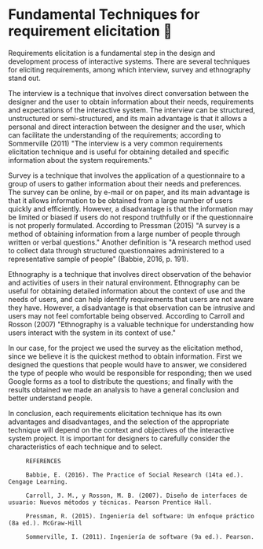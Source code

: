 # Fundamental Techniques for requirement elicitation 📝

Requirements elicitation is a fundamental step in the design and development process of interactive systems. There are several techniques for eliciting requirements, among which interview, survey and ethnography stand out.

The interview is a technique that involves direct conversation between the designer and the user to obtain information about their needs, requirements and expectations of the interactive system. The interview can be structured, unstructured or semi-structured, and its main advantage is that it allows a personal and direct interaction between the designer and the user, which can facilitate the understanding of the requirements; according to Sommerville (2011) "The interview is a very common requirements elicitation technique and is useful for obtaining detailed and specific information about the system requirements."

Survey is a technique that involves the application of a questionnaire to a group of users to gather information about their needs and preferences. The survey can be online, by e-mail or on paper, and its main advantage is that it allows information to be obtained from a large number of users quickly and efficiently. However, a disadvantage is that the information may be limited or biased if users do not respond truthfully or if the questionnaire is not properly formulated. According to Pressman (2015) "A survey is a method of obtaining information from a large number of people through written or verbal questions." Another definition is "A research method used to collect data through structured questionnaires administered to a representative sample of people" (Babbie, 2016, p. 191).

Ethnography is a technique that involves direct observation of the behavior and activities of users in their natural environment. Ethnography can be useful for obtaining detailed information about the context of use and the needs of users, and can help identify requirements that users are not aware they have. However, a disadvantage is that observation can be intrusive and users may not feel comfortable being observed. According to Carroll and Rosson (2007) "Ethnography is a valuable technique for understanding how users interact with the system in its context of use."

In our case, for the project we used the survey as the elicitation method, since we believe it is the quickest method to obtain information. First we designed the questions that people would have to answer, we considered the type of people who would be responsible for responding; then we used Google forms as a tool to distribute the questions; and finally with the results obtained we made an analysis to have a general conclusion and better understand people.

In conclusion, each requirements elicitation technique has its own advantages and disadvantages, and the selection of the appropriate technique will depend on the context and objectives of the interactive system project. It is important for designers to carefully consider the characteristics of each technique and to select.

         REFERENCES 
         
         Babbie, E. (2016). The Practice of Social Research (14ta ed.). Cengage Learning.
         
         Carroll, J. M., y Rosson, M. B. (2007). Diseño de interfaces de usuario: Nuevos métodos y técnicas. Pearson Prentice Hall.
         
         Pressman, R. (2015). Ingeniería del software: Un enfoque práctico (8a ed.). McGraw-Hill
         
         Sommerville, I. (2011). Ingeniería de software (9a ed.). Pearson.
         
         
